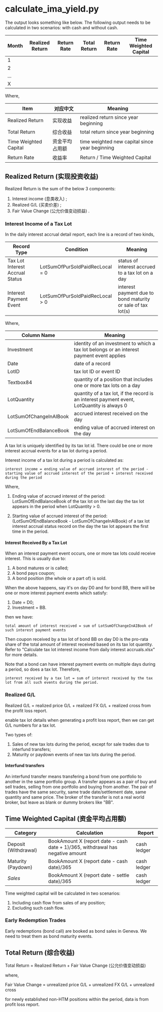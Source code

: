 # calculate_ima_yield.py

The output looks something like below. The following output needs to be calculated in two scenarios: with cash and without cash.

Month | Realized Return | Return Rate | Total Return | Return Rate | Time Weighted Capital
------|-----------------------------|-------------|--------------------------|------------|------------
1 | | | | | |
2 | | | | | |
... | | | | | |
X | | | | | |

Where,

Item | 对应中文 |Meaning
-----|----------|-------
Realized Return | 实现收益 | realized return since year beginning
Total Return | 综合收益 | total return since year beginning
Time Weighted Capital | 资金平均占用额 | time weighted new capital since year beginning
Return Rate | 收益率 | Return / Time Weighted Capital



## Realized Return (实现投资收益)
Realized Return is the sum of the below 3 components:

1. Interest income (息类收入) ;
2. Realized G/L (买卖价差) ;
3. Fair Value Change (公允价值变动损益) .



### Interest Income of a Tax Lot
In the daily interest accrual detail report, each line is a record of two kinds,

Record Type | Condition | Meaning
------------|-----------|--------
Tax Lot Interest Accrual Status | LotSumOfPurSoldPaidRecLocal = 0 | status of interest accrued to a tax lot on a day
Interest Payment Event | LotSumOfPurSoldPaidRecLocal > 0 | interest payment due to bond maturity or sale of tax lot(s)

Where,

Column Name | Meaning 
------------|---------
Investment | identity of an investment to which a tax lot belongs or an interest payment event applies
Date | date of a record
LotID | tax lot ID or event ID
Textbox84 | quantity of a position that includes one or more tax lots on a day
LotQuantity | quantity of a tax lot, if the record is an interest payment event, LotQuantity is always 0
LotSumOfChangeInAIBook | accrued interest received on the day
LotSumOfEndBalanceBook | ending value of accrued interest on the day

A tax lot is uniquely identified by its tax lot id. There could be one or more interest accrual events for a tax lot during a period.

Interest income of a tax lot during a period is calculated as:

	interest income = ending value of accrued interest of the period - starting value of accrued interest of the period + interest received during the period

Where,

1. Ending value of accrued interest of the period: LotSumOfEndBalanceBook of the tax lot on the last day the tax lot appears in the period when LotQuantity > 0.

2. Starting value of accrued interest of the period: (LotSumOfEndBalanceBook - LotSumOfChangeInAIBook) of a tax lot interest accrual status record on the day the tax lot appears the first time in the period.


#### Interest Received By a Tax Lot
When an interest payment event occurs, one or more tax lots could receive interest. This is usually due to: 

1. A bond matures or is called;
2. A bond pays coupon;
3. A bond position (the whole or a part of) is sold.

When the above happens, say it's on day D0 and for bond BB, there will be one or more interest payment events which satisfy:

1. Date = D0;
2. Investment = BB.

then we have:

	total amount of interest received = sum of LotSumOfChangeInAIBook of such interest payment events

Then coupon received by a tax lot of bond BB on day D0 is the pro-rata share of the total amount of interest received based on its tax lot quantity. Refer to "Calculate tax lot interest income from daily interest accruals.xlsx" for more details.

Note that a bond can have interest payment events on multiple days during a period, so does a tax lot. Therefore, 

	interest received by a tax lot = sum of interest received by the tax lot from all such events during the period.



### Realized G/L
Realized G/L = realized price G/L + realized FX G/L + realized cross from the profit loss report.

enable tax lot details when generating a profit loss report, then we can get G/L numbers for a tax lot.

Two types of:

1. Sales of new tax lots during the period, except for sale trades due to interfund transfers;
2. Maturity or paydown events of new tax lots during the period.


#### Interfund transfers
An interfund transfer means transfering a bond from one portfolio to another in the same portfolio group. A transfer appears as a pair of buy and sell trades, selling from one portfolio and buying from another. The pair of trades have the same security, same trade date/settlement date, same quantity and same price. The broker of the transfer is not a real world broker, but leave as blank or dummy brokers like "BB".



## Time Weighted Capital (资金平均占用额)

Category | Calculation | Report
---------|-------------|-------
Deposit (Withdrawal) | BookAmount X (report date - cash date + 1)/365, withdrawal has negative amount | cash ledger
Maturity (Paydown) | BookAmount X (report date - cash date)/365 | cash ledger
*Sales* | BookAmount X (report date - settle date)/365 | cash ledger

Time weighted capital will be calculated in two scenarios:
1. Including cash flow from sales of any position;
2. Excluding such cash flow.


### Early Redemption Trades
Early redemptions (bond call) are booked as bond sales in Geneva. We need to treat them as bond maturity events.



## Total Return (综合收益)
Total Return = Realized Return + Fair Value Change (公允价值变动损益)

where,

Fair Value Change = unrealized price G/L + unrealized FX G/L + unrealized cross

for newly established non-HTM positions within the period, data is from profit loss report.